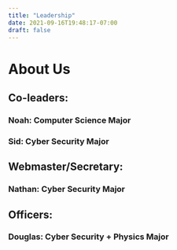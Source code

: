 ```yaml
---
title: "Leadership"
date: 2021-09-16T19:48:17-07:00
draft: false
---
```


# About Us

## Co-leaders:
 

### Noah: Computer Science Major

### Sid: Cyber Security Major

## Webmaster/Secretary:
 

### Nathan: Cyber Security Major

## Officers:
 

### Douglas: Cyber Security + Physics Major